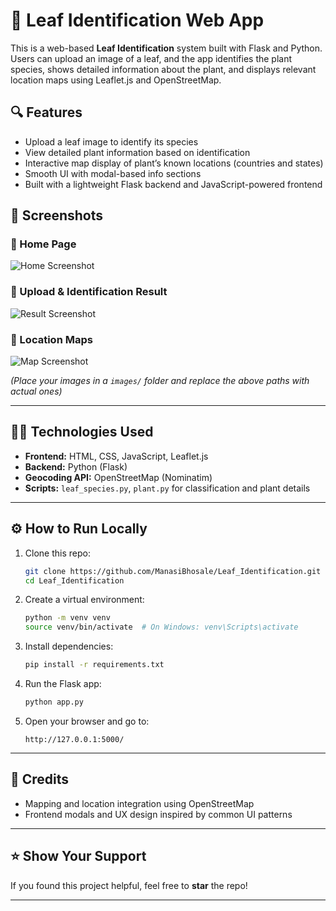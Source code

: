 # 🍃 Leaf Identification Web App

This is a web-based **Leaf Identification** system built with Flask and Python. Users can upload an image of a leaf, and the app identifies the plant species, shows detailed information about the plant, and displays relevant location maps using Leaflet.js and OpenStreetMap.

## 🔍 Features

- Upload a leaf image to identify its species
- View detailed plant information based on identification
- Interactive map display of plant’s known locations (countries and states)
- Smooth UI with modal-based info sections
- Built with a lightweight Flask backend and JavaScript-powered frontend


## 📸 Screenshots

### 🔹 Home Page
![Home Screenshot](images/home.png)

### 🔹 Upload & Identification Result
![Result Screenshot](images/result.png)

### 🔹 Location Maps
![Map Screenshot](images/maps.png)

*(Place your images in a `images/` folder and replace the above paths with actual ones)*

---

## 🧑‍💻 Technologies Used

- **Frontend:** HTML, CSS, JavaScript, Leaflet.js
- **Backend:** Python (Flask)
- **Geocoding API:** OpenStreetMap (Nominatim)
- **Scripts:** `leaf_species.py`, `plant.py` for classification and plant details

---

## ⚙️ How to Run Locally

1. Clone this repo:
   ```bash
   git clone https://github.com/ManasiBhosale/Leaf_Identification.git
   cd Leaf_Identification
   ```

2. Create a virtual environment:
   ```bash
   python -m venv venv
   source venv/bin/activate  # On Windows: venv\Scripts\activate
   ```

3. Install dependencies:
   ```bash
   pip install -r requirements.txt
   ```

4. Run the Flask app:
   ```bash
   python app.py
   ```

5. Open your browser and go to:
   ```
   http://127.0.0.1:5000/
   ```

---

## 🙌 Credits

- Mapping and location integration using OpenStreetMap  
- Frontend modals and UX design inspired by common UI patterns

---

## ⭐️ Show Your Support

If you found this project helpful, feel free to **star** the repo!

---
